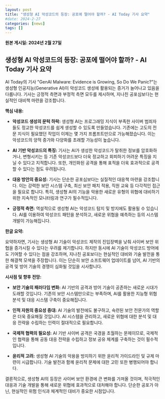```yaml
---
layout: post
title: "생성형 AI 악성코드의 등장: 공포에 떨어야 할까? - AI Today 기사 요약"
#date: 2024-2-27
categories: [news]
tags: []
---
```


**원본 게시일: 2024년 2월 27일**

## 생성형 AI 악성코드의 등장: 공포에 떨어야 할까? - AI Today 기사 요약

AI Today의 기사 "GenAI Malware: Evidence is Growing, So Do We Panic?"는 생성형 인공지능(Generative AI)이 악성코드 생성에 활용되는 증거가 늘어나고 있음을 다룹니다.  기사는 긍정적 측면과 부정적 측면 모두를 제시하며, 지나친 공포심보다는 현실적인 대비책 마련을 강조합니다.

**핵심 내용:**

* **악성코드 생성의 문턱 하락:** 생성형 AI는 프로그래밍 지식이 부족한 사이버 범죄자들도 정교한 악성코드를 쉽게 생성할 수 있도록 만들었습니다.  기존에는 고도의 전문 지식이 필요했던 작업이 이제는 몇 가지 프롬프트만으로 가능해졌습니다.  이는 악성코드의 양적 증가와 다양화를 초래할 가능성이 높습니다.

* **AI 기반 악성코드의 특징:** 기사는 AI가 생성한 악성코드가 탈취한 정보를 암호화하거나, 변형시키는 등 기존 악성코드보다 더욱 정교하고 회피하기 어려운 특징을 지닐 수 있다고 지적합니다.  또한, 개인화된 공격을 통해 표적을 더욱 효과적으로 공격할 수 있다는 점도 우려됩니다.

* **대응 방안의 중요성:** 기사는 단순한 공포심보다는 실질적인 대응책 마련을 강조합니다.  이는 강력한 보안 시스템 구축, 최신 보안 패치 적용, 직원 교육 등 다각적인 접근을 필요로 합니다.  특히, 생성형 AI의 기능을 악용한 새로운 유형의 위협에 대비하기 위한 지속적인 모니터링과 연구가 필수적입니다.

* **긍정적 측면:** 역설적으로 생성형 AI는 악성코드 탐지 및 방지에도 활용될 수 있습니다.  AI를 이용하여 악성코드 패턴을 분석하고, 새로운 위협을 예측하는 등의 시스템 개발이 가능해집니다.


**한글 요약:**

요약하자면,  기사는 생성형 AI 기술이 악성코드 제작의 진입장벽을 낮춰 사이버 보안 위협을 증가시킬 수 있다는 우려를 제기합니다. 하지만 동시에 AI 기술이 악성코드 방어에도 기여할 수 있다는 점을 강조하며, 지나친 공포보다는 현실적인 대비와 기술 발전을 통한 해결책 모색을 주장합니다.  이는 단순히 보안 소프트웨어 업데이트를 넘어, AI 기반의 공격 및 방어 기술의 경쟁이 심화될 것임을 시사합니다.


**시사점 및 향후 전망:**

* **보안 기술의 패러다임 변화:**  AI 기반의 공격과 방어 기술이 공존하는 새로운 시대가 도래할 것입니다.  기존의 보안 시스템만으로는 부족하며, AI를 활용한 지능형 위협 분석 및 대응 시스템 구축이 중요해집니다.

* **인적 자원의 중요성 증대:**  AI 기술의 발전에도 불구하고,  숙련된 보안 전문가의 역할은 더욱 중요해질 것입니다.  AI 시스템을 관리하고,  새로운 위협에 대한 분석 및 대응 전략을 수립하는 인력이 절대적으로 필요합니다.

* **국제적 협력의 필요성:**  AI 기반 사이버 공격은 국경을 초월하는 문제이므로,  국제적인 협력을 통해 공동 대응 전략을 수립하고 정보 공유 체계를 구축하는 것이 필수적입니다.

* **윤리적 고려:** 생성형 AI 기술의 악용을 방지하기 위한 윤리적 가이드라인 및 규제 마련이 시급합니다.  기술 발전과 함께 윤리적 문제에 대한 고민 또한 병행되어야 합니다.


결론적으로, 생성형 AI의 등장은 사이버 보안 환경에 큰 변화를 가져올 것이며,  적극적인 대응과 기술 개발을 통해  새로운 위협에 효과적으로 대처해야 합니다. 단순한 공포가 아닌,  현실적인 위험 인식과  체계적인 대비가 중요한 시점입니다.